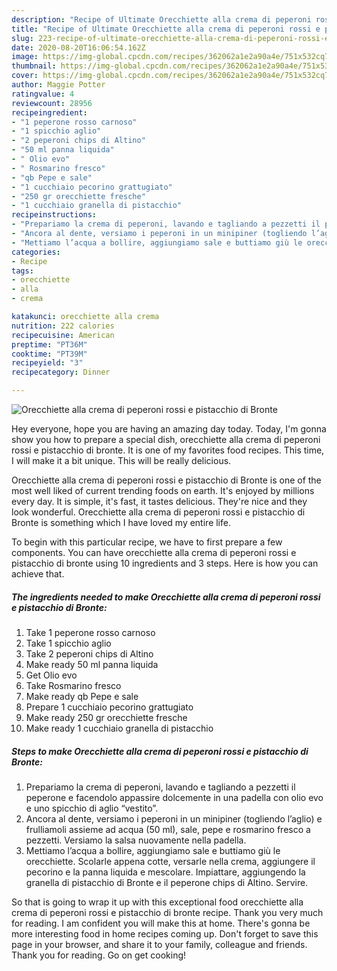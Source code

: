 ```yaml
---
description: "Recipe of Ultimate Orecchiette alla crema di peperoni rossi e pistacchio di Bronte"
title: "Recipe of Ultimate Orecchiette alla crema di peperoni rossi e pistacchio di Bronte"
slug: 223-recipe-of-ultimate-orecchiette-alla-crema-di-peperoni-rossi-e-pistacchio-di-bronte
date: 2020-08-20T16:06:54.162Z
image: https://img-global.cpcdn.com/recipes/362062a1e2a90a4e/751x532cq70/orecchiette-alla-crema-di-peperoni-rossi-e-pistacchio-di-bronte-recipe-main-photo.jpg
thumbnail: https://img-global.cpcdn.com/recipes/362062a1e2a90a4e/751x532cq70/orecchiette-alla-crema-di-peperoni-rossi-e-pistacchio-di-bronte-recipe-main-photo.jpg
cover: https://img-global.cpcdn.com/recipes/362062a1e2a90a4e/751x532cq70/orecchiette-alla-crema-di-peperoni-rossi-e-pistacchio-di-bronte-recipe-main-photo.jpg
author: Maggie Potter
ratingvalue: 4
reviewcount: 28956
recipeingredient:
- "1 peperone rosso carnoso"
- "1 spicchio aglio"
- "2 peperoni chips di Altino"
- "50 ml panna liquida"
- " Olio evo"
- " Rosmarino fresco"
- "qb Pepe e sale"
- "1 cucchiaio pecorino grattugiato"
- "250 gr orecchiette fresche"
- "1 cucchiaio granella di pistacchio"
recipeinstructions:
- "Prepariamo la crema di peperoni, lavando e tagliando a pezzetti il peperone e facendolo appassire dolcemente in una padella con olio evo e uno spicchio di aglio “vestito”."
- "Ancora al dente, versiamo i peperoni in un minipiner (togliendo l’aglio) e frulliamoli assieme ad acqua (50 ml), sale, pepe e rosmarino fresco a pezzetti. Versiamo la salsa nuovamente nella padella."
- "Mettiamo l’acqua a bollire, aggiungiamo sale e buttiamo giù le orecchiette. Scolarle appena cotte, versarle nella crema, aggiungere il pecorino e la panna liquida e mescolare. Impiattare, aggiungendo la granella di pistacchio di Bronte e il peperone chips di Altino. Servire."
categories:
- Recipe
tags:
- orecchiette
- alla
- crema

katakunci: orecchiette alla crema 
nutrition: 222 calories
recipecuisine: American
preptime: "PT36M"
cooktime: "PT39M"
recipeyield: "3"
recipecategory: Dinner

---
```



![Orecchiette alla crema di peperoni rossi e pistacchio di Bronte](https://img-global.cpcdn.com/recipes/362062a1e2a90a4e/751x532cq70/orecchiette-alla-crema-di-peperoni-rossi-e-pistacchio-di-bronte-recipe-main-photo.jpg)

Hey everyone, hope you are having an amazing day today. Today, I'm gonna show you how to prepare a special dish, orecchiette alla crema di peperoni rossi e pistacchio di bronte. It is one of my favorites food recipes. This time, I will make it a bit unique. This will be really delicious.

Orecchiette alla crema di peperoni rossi e pistacchio di Bronte is one of the most well liked of current trending foods on earth. It's enjoyed by millions every day. It is simple, it's fast, it tastes delicious. They're nice and they look wonderful. Orecchiette alla crema di peperoni rossi e pistacchio di Bronte is something which I have loved my entire life.




To begin with this particular recipe, we have to first prepare a few components. You can have orecchiette alla crema di peperoni rossi e pistacchio di bronte using 10 ingredients and 3 steps. Here is how you can achieve that.

<!--inarticleads1-->

##### The ingredients needed to make Orecchiette alla crema di peperoni rossi e pistacchio di Bronte:

1. Take 1 peperone rosso carnoso
1. Take 1 spicchio aglio
1. Take 2 peperoni chips di Altino
1. Make ready 50 ml panna liquida
1. Get  Olio evo
1. Take  Rosmarino fresco
1. Make ready qb Pepe e sale
1. Prepare 1 cucchiaio pecorino grattugiato
1. Make ready 250 gr orecchiette fresche
1. Make ready 1 cucchiaio granella di pistacchio




<!--inarticleads2-->

##### Steps to make Orecchiette alla crema di peperoni rossi e pistacchio di Bronte:

1. Prepariamo la crema di peperoni, lavando e tagliando a pezzetti il peperone e facendolo appassire dolcemente in una padella con olio evo e uno spicchio di aglio “vestito”.
1. Ancora al dente, versiamo i peperoni in un minipiner (togliendo l’aglio) e frulliamoli assieme ad acqua (50 ml), sale, pepe e rosmarino fresco a pezzetti. Versiamo la salsa nuovamente nella padella.
1. Mettiamo l’acqua a bollire, aggiungiamo sale e buttiamo giù le orecchiette. Scolarle appena cotte, versarle nella crema, aggiungere il pecorino e la panna liquida e mescolare. Impiattare, aggiungendo la granella di pistacchio di Bronte e il peperone chips di Altino. Servire.




So that is going to wrap it up with this exceptional food orecchiette alla crema di peperoni rossi e pistacchio di bronte recipe. Thank you very much for reading. I am confident you will make this at home. There's gonna be more interesting food in home recipes coming up. Don't forget to save this page in your browser, and share it to your family, colleague and friends. Thank you for reading. Go on get cooking!
